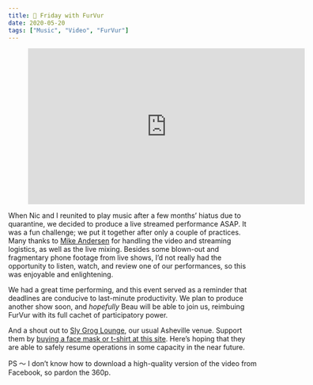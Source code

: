 ```yaml
---
title: 🎵 Friday with FurVur
date: 2020-05-20
tags: ["Music", "Video", "FurVur"]
---
```


<figure class="video-embed" style="--aspect-ratio: 7 / 16;">
  <iframe width="560" height="315" src="https://www.youtube-nocookie.com/embed/MDJRViA-Yj0&amp;rel=0" frameborder="0" allow="accelerometer; autoplay; encrypted-media; gyroscope; picture-in-picture" allowfullscreen></iframe>
</figure>

When Nic and I reunited to play music after a few months’ hiatus due to quarantine, we decided to produce a live streamed performance ASAP. It was a fun challenge; we put it together after only a couple of practices. Many thanks to [Mike Andersen](https://www.youtube.com/user/MikeAndersenPiano) for handling the video and streaming logistics, as well as the live mixing. Besides some blown-out and fragmentary phone footage from live shows, I’d not really had the opportunity to listen, watch, and review one of our performances, so this was enjoyable and enlightening.

We had a great time performing, and this event served as a reminder that deadlines are conducive to last-minute productivity. We plan to produce another show soon, and *hopefully* Beau will be able to join us, reimbuing FurVur with its full cachet of participatory power.

And a shout out to [Sly Grog Lounge](https://slygroglounge.com), our usual Asheville venue. Support them by [buying a face mask or t-shirt at this site](https://slygrog.square.site/). Here’s hoping that they are able to safely resume operations in some capacity in the near future.

PS 〜 I don’t know how to download a high-quality version of the video from Facebook, so pardon the 360p.
